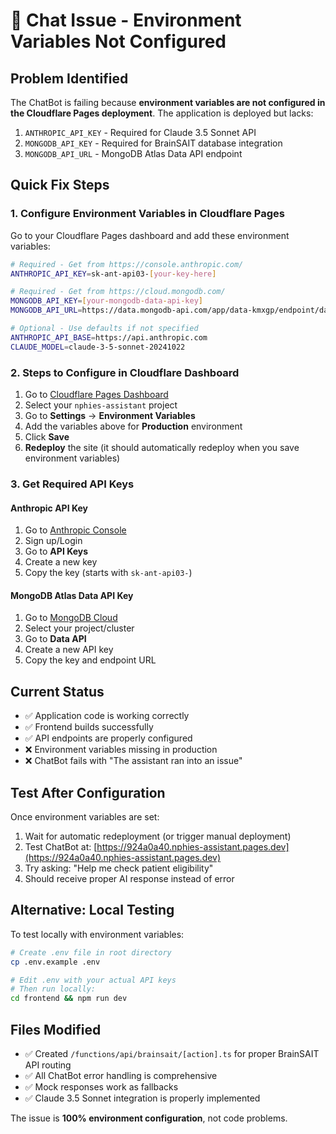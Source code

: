# 🚨 Chat Issue - Environment Variables Not Configured

## Problem Identified

The ChatBot is failing because **environment variables are not configured in the Cloudflare Pages deployment**. The application is deployed but lacks:

1. `ANTHROPIC_API_KEY` - Required for Claude 3.5 Sonnet API
2. `MONGODB_API_KEY` - Required for BrainSAIT database integration
3. `MONGODB_API_URL` - MongoDB Atlas Data API endpoint

## Quick Fix Steps

### 1. Configure Environment Variables in Cloudflare Pages

Go to your Cloudflare Pages dashboard and add these environment variables:

```bash
# Required - Get from https://console.anthropic.com/
ANTHROPIC_API_KEY=sk-ant-api03-[your-key-here]

# Required - Get from https://cloud.mongodb.com/
MONGODB_API_KEY=[your-mongodb-data-api-key]
MONGODB_API_URL=https://data.mongodb-api.com/app/data-kmxgp/endpoint/data/v1

# Optional - Use defaults if not specified
ANTHROPIC_API_BASE=https://api.anthropic.com
CLAUDE_MODEL=claude-3-5-sonnet-20241022
```

### 2. Steps to Configure in Cloudflare Dashboard

1. Go to [Cloudflare Pages Dashboard](https://dash.cloudflare.com/)
2. Select your `nphies-assistant` project
3. Go to **Settings** → **Environment Variables**
4. Add the variables above for **Production** environment
5. Click **Save**
6. **Redeploy** the site (it should automatically redeploy when you save environment variables)

### 3. Get Required API Keys

#### Anthropic API Key

1. Go to [Anthropic Console](https://console.anthropic.com/)
2. Sign up/Login
3. Go to **API Keys**
4. Create a new key
5. Copy the key (starts with `sk-ant-api03-`)

#### MongoDB Atlas Data API Key

1. Go to [MongoDB Cloud](https://cloud.mongodb.com/)
2. Select your project/cluster
3. Go to **Data API**
4. Create a new API key
5. Copy the key and endpoint URL

## Current Status

- ✅ Application code is working correctly
- ✅ Frontend builds successfully  
- ✅ API endpoints are properly configured
- ❌ Environment variables missing in production
- ❌ ChatBot fails with "The assistant ran into an issue"

## Test After Configuration

Once environment variables are set:

1. Wait for automatic redeployment (or trigger manual deployment)
2. Test ChatBot at: [https://924a0a40.nphies-assistant.pages.dev](https://924a0a40.nphies-assistant.pages.dev)
3. Try asking: "Help me check patient eligibility"
4. Should receive proper AI response instead of error

## Alternative: Local Testing

To test locally with environment variables:

```bash
# Create .env file in root directory
cp .env.example .env

# Edit .env with your actual API keys
# Then run locally:
cd frontend && npm run dev
```

## Files Modified

- ✅ Created `/functions/api/brainsait/[action].ts` for proper BrainSAIT API routing
- ✅ All ChatBot error handling is comprehensive
- ✅ Mock responses work as fallbacks
- ✅ Claude 3.5 Sonnet integration is properly implemented

The issue is **100% environment configuration**, not code problems.
